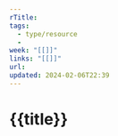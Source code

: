 ```yaml
---
rTitle: 
tags:
  - type/resource
  - 
week: "[[]]"
links: "[[]]"
url: 
updated: 2024-02-06T22:39
---
```

# {{title}}
